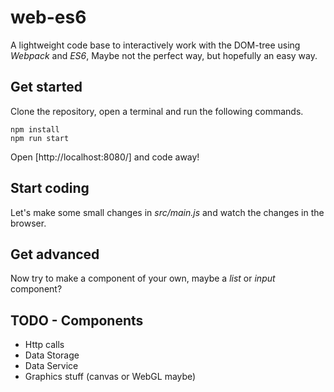 # web-es6
A lightweight code base to interactively work with the DOM-tree using *Webpack* and *ES6*, Maybe not the perfect way, but hopefully an easy way.

## Get started
Clone the repository, open a terminal and run the following commands.
```
npm install
npm run start
```
Open [http://localhost:8080/] and code away!

## Start coding
Let's make some small changes in *src/main.js* and watch the changes in the browser.

## Get advanced
Now try to make a component of your own, maybe a *list* or *input* component?

## TODO - Components
* Http calls
* Data Storage
* Data Service
* Graphics stuff (canvas or WebGL maybe)
